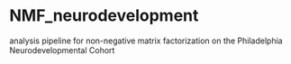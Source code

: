 # NMF_neurodevelopment
analysis pipeline for non-negative matrix factorization on the Philadelphia Neurodevelopmental Cohort
